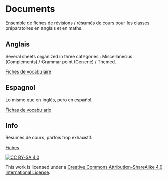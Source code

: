 # Documents

Ensemble de fiches de révisions / résumés de cours pour les classes préparatoires en anglais et en maths.  

## Anglais

Several sheets organized in three categories : Miscellaneous (Complements) / Grammar point (Generic) / Themed.  

[Fiches de vocabulaire](./Anglais/README.md)

## Espagnol

Lo mismo que en inglés, pero en español.

[Fichas de vocabulario](./Espagnol/README.md)

## Info

Résumés de cours, parfois trop exhaustif.

[Fiches](./Info/README.md)

[![CC BY-SA 4.0][cc-by-sa-shield]][cc-by-sa]

This work is licensed under a [Creative Commons Attribution-ShareAlike 4.0
International License][cc-by-sa].

[cc-by-sa]: http://creativecommons.org/licenses/by-sa/4.0/
[cc-by-sa-shield]: https://img.shields.io/badge/License-CC%20BY--SA%204.0-lightgrey.svg
